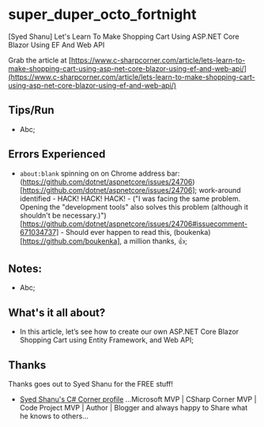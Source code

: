 # super_duper_octo_fortnight
[Syed Shanu] Let's Learn To Make Shopping Cart Using ASP.NET Core Blazor Using EF And Web API

Grab the article at [https://www.c-sharpcorner.com/article/lets-learn-to-make-shopping-cart-using-asp-net-core-blazor-using-ef-and-web-api/](https://www.c-sharpcorner.com/article/lets-learn-to-make-shopping-cart-using-asp-net-core-blazor-using-ef-and-web-api/)

## Tips/Run

* Abc;

## Errors Experienced

* ```about:blank``` spinning on on Chrome address bar: (https://github.com/dotnet/aspnetcore/issues/24706)[https://github.com/dotnet/aspnetcore/issues/24706]; work-around identified - HACK! HACK! HACK! - ("I was facing the same problem. Opening the "development tools" also solves this problem (although it shouldn't be necessary.)")[https://github.com/dotnet/aspnetcore/issues/24706#issuecomment-671034737] - Should ever happen to read this, (boukenka)[https://github.com/boukenka], a million thanks, 👍;

## Notes:

* Abc;

## What's it all about?

* In this article, let’s see how to create our own ASP.NET Core Blazor Shopping Cart using Entity Framework, and Web API;

## Thanks

Thanks goes out to Syed Shanu for the FREE stuff!

* [Syed Shanu's C# Corner profile](https://www.c-sharpcorner.com/members/syed-shanu) ...Microsoft MVP | CSharp Corner MVP | Code Project MVP | Author | Blogger and always happy to Share what he knows to others...
